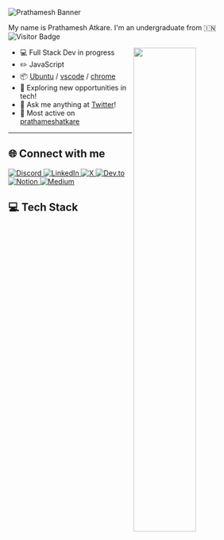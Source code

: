 ![Prathamesh Banner](prathameshatkare.png)

<!-- [![SVG Banners](https://svg-banners.vercel.app/api?type=luminance&text1=PrathameshAtkare%20🌻&width=800&height=400)](https://github.com/Akshay090/svg-banners) -->

<!-- My name is Prathamesh Atkare. I'm an undergraduate from 🇮🇳 ![wakatime](https://visitor-badge.laobi.icu/badge?page_id=prathameshatkare.prathameshatkare&) -->

My name is Prathamesh Atkare. I'm an undergraduate from 🇮🇳 ![Visitor Badge](https://visitor-badge.laobi.icu/badge?page_id=prathameshatkare.prathameshatkare)

<img align="right" width="50%" src="https://streak-stats.demolab.com/?user=prathameshatkare&theme=merko&hide_border=true">

- 💻 Full Stack Dev in progress
- ✏️ JavaScript
- 📦 [Ubuntu](https://ubuntu.com/) / [vscode](https://code.visualstudio.com) / [chrome](https://www.google.com/chrome)
- 🌱 Exploring new opportunities in tech!
- 💭 Ask me anything at [Twitter](https://x.com/prathameshatk)!
- 📌 Most active on [prathameshatkare](https://github.com/prathameshatkare)

---

<h2 align="left">🌐 Connect with me</h2>

<p align="left">
  <a href="https://discord.gg/MWRNwrkS8x" target="_blank">
    <img alt="Discord" src="https://img.shields.io/badge/Discord-%237289DA.svg?style=for-the-badge&logo=discord&logoColor=white" />
  </a>
  <a href="https://www.linkedin.com/in/prathameshatkare/" target="_blank">
    <img alt="LinkedIn" src="https://img.shields.io/badge/LinkedIn-%230077B5.svg?style=for-the-badge&logo=linkedin&logoColor=white" />
  </a>
  <a href="https://x.com/prathameshatk" target="_blank">
    <img alt="X" src="https://img.shields.io/badge/X-%23000000.svg?style=for-the-badge&logo=X&logoColor=white" />
  </a>
  <a href="https://dev.to/prathameshatkare" target="_blank">
    <img alt="Dev.to" src="https://img.shields.io/badge/Dev.to-0A0A0A.svg?style=for-the-badge&logo=devdotto&logoColor=white" />
  </a>
  <a href="https://prathameshatkare.notion.site/webdevjourney" target="_blank">
    <img alt="Notion" src="https://img.shields.io/badge/Notion-%23000000.svg?style=for-the-badge&logo=notion&logoColor=white" />
  </a>
  <a href="https://medium.com/@prathameshatkare" target="_blank">
    <img alt="Medium" src="https://img.shields.io/badge/Medium-%23000000.svg?style=for-the-badge&logo=medium&logoColor=white" />
  </a>
</p>

<h2 align="left">💻 Tech Stack
